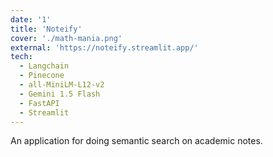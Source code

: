 ```yaml
---
date: '1'
title: 'Noteify'
cover: './math-mania.png'
external: 'https://noteify.streamlit.app/'
tech:
  - Langchain
  - Pinecone
  - all-MiniLM-L12-v2
  - Gemini 1.5 Flash
  - FastAPI
  - Streamlit
---
```


An application for doing semantic search on academic notes.

